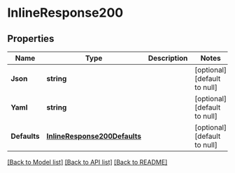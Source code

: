 # InlineResponse200

## Properties
Name | Type | Description | Notes
------------ | ------------- | ------------- | -------------
**Json** | **string** |  | [optional] [default to null]
**Yaml** | **string** |  | [optional] [default to null]
**Defaults** | [**InlineResponse200Defaults**](inline_response_200_defaults.md) |  | [optional] [default to null]

[[Back to Model list]](../README.md#documentation-for-models) [[Back to API list]](../README.md#documentation-for-api-endpoints) [[Back to README]](../README.md)


